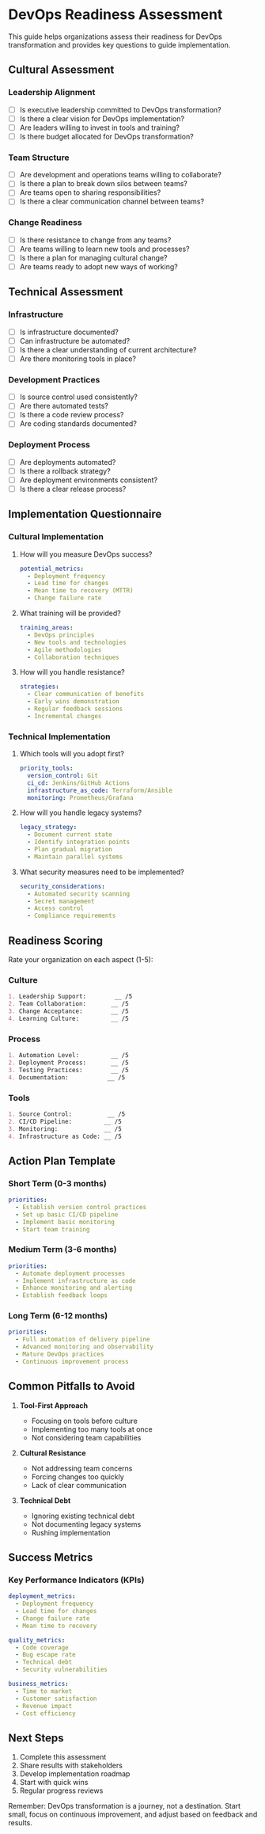 # DevOps Readiness Assessment

This guide helps organizations assess their readiness for DevOps transformation and provides key questions to guide implementation.

## Cultural Assessment

### Leadership Alignment
- [ ] Is executive leadership committed to DevOps transformation?
- [ ] Is there a clear vision for DevOps implementation?
- [ ] Are leaders willing to invest in tools and training?
- [ ] Is there budget allocated for DevOps transformation?

### Team Structure
- [ ] Are development and operations teams willing to collaborate?
- [ ] Is there a plan to break down silos between teams?
- [ ] Are teams open to sharing responsibilities?
- [ ] Is there a clear communication channel between teams?

### Change Readiness
- [ ] Is there resistance to change from any teams?
- [ ] Are teams willing to learn new tools and processes?
- [ ] Is there a plan for managing cultural change?
- [ ] Are teams ready to adopt new ways of working?

## Technical Assessment

### Infrastructure
- [ ] Is infrastructure documented?
- [ ] Can infrastructure be automated?
- [ ] Is there a clear understanding of current architecture?
- [ ] Are there monitoring tools in place?

### Development Practices
- [ ] Is source control used consistently?
- [ ] Are there automated tests?
- [ ] Is there a code review process?
- [ ] Are coding standards documented?

### Deployment Process
- [ ] Are deployments automated?
- [ ] Is there a rollback strategy?
- [ ] Are deployment environments consistent?
- [ ] Is there a clear release process?

## Implementation Questionnaire

### Cultural Implementation
1. How will you measure DevOps success?
   ```yaml
   potential_metrics:
     - Deployment frequency
     - Lead time for changes
     - Mean time to recovery (MTTR)
     - Change failure rate
   ```

2. What training will be provided?
   ```yaml
   training_areas:
     - DevOps principles
     - New tools and technologies
     - Agile methodologies
     - Collaboration techniques
   ```

3. How will you handle resistance?
   ```yaml
   strategies:
     - Clear communication of benefits
     - Early wins demonstration
     - Regular feedback sessions
     - Incremental changes
   ```

### Technical Implementation

1. Which tools will you adopt first?
   ```yaml
   priority_tools:
     version_control: Git
     ci_cd: Jenkins/GitHub Actions
     infrastructure_as_code: Terraform/Ansible
     monitoring: Prometheus/Grafana
   ```

2. How will you handle legacy systems?
   ```yaml
   legacy_strategy:
     - Document current state
     - Identify integration points
     - Plan gradual migration
     - Maintain parallel systems
   ```

3. What security measures need to be implemented?
   ```yaml
   security_considerations:
     - Automated security scanning
     - Secret management
     - Access control
     - Compliance requirements
   ```

## Readiness Scoring

Rate your organization on each aspect (1-5):

### Culture
```markdown
1. Leadership Support:        __ /5
2. Team Collaboration:       __ /5
3. Change Acceptance:        __ /5
4. Learning Culture:         __ /5
```

### Process
```markdown
1. Automation Level:         __ /5
2. Deployment Process:       __ /5
3. Testing Practices:        __ /5
4. Documentation:           __ /5
```

### Tools
```markdown
1. Source Control:          __ /5
2. CI/CD Pipeline:         __ /5
3. Monitoring:             __ /5
4. Infrastructure as Code: __ /5
```

## Action Plan Template

### Short Term (0-3 months)
```yaml
priorities:
  - Establish version control practices
  - Set up basic CI/CD pipeline
  - Implement basic monitoring
  - Start team training
```

### Medium Term (3-6 months)
```yaml
priorities:
  - Automate deployment processes
  - Implement infrastructure as code
  - Enhance monitoring and alerting
  - Establish feedback loops
```

### Long Term (6-12 months)
```yaml
priorities:
  - Full automation of delivery pipeline
  - Advanced monitoring and observability
  - Mature DevOps practices
  - Continuous improvement process
```

## Common Pitfalls to Avoid

1. **Tool-First Approach**
   - Focusing on tools before culture
   - Implementing too many tools at once
   - Not considering team capabilities

2. **Cultural Resistance**
   - Not addressing team concerns
   - Forcing changes too quickly
   - Lack of clear communication

3. **Technical Debt**
   - Ignoring existing technical debt
   - Not documenting legacy systems
   - Rushing implementation

## Success Metrics

### Key Performance Indicators (KPIs)
```yaml
deployment_metrics:
  - Deployment frequency
  - Lead time for changes
  - Change failure rate
  - Mean time to recovery

quality_metrics:
  - Code coverage
  - Bug escape rate
  - Technical debt
  - Security vulnerabilities

business_metrics:
  - Time to market
  - Customer satisfaction
  - Revenue impact
  - Cost efficiency
```

## Next Steps

1. Complete this assessment
2. Share results with stakeholders
3. Develop implementation roadmap
4. Start with quick wins
5. Regular progress reviews

Remember: DevOps transformation is a journey, not a destination. Start small, focus on continuous improvement, and adjust based on feedback and results.